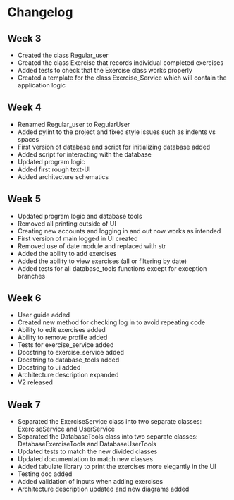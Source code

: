 # Changelog

## Week 3

- Created the class Regular_user
- Created the class Exercise that records individual completed exercises
- Added tests to check that the Exercise class works properly
- Created a template for the class Exercise_Service which will contain the application logic

## Week 4

- Renamed Regular_user to RegularUser
- Added pylint to the project and fixed style issues such as indents vs spaces
- First version of database and script for initializing database added
- Added script for interacting with the database
- Updated program logic
- Added first rough text-UI
- Added architecture schematics

## Week 5

- Updated program logic and database tools
- Removed all printing outside of UI
- Creating new accounts and logging in and out now works as intended
- First version of main logged in UI created
- Removed use of date module and replaced with str
- Added the ability to add exercises
- Added the ability to view exercises (all or filtering by date)
- Added tests for all database_tools functions except for exception branches

## Week 6

- User guide added
- Created new method for checking log in to avoid repeating code
- Ability to edit exercises added
- Ability to remove profile added
- Tests for exercise_service added
- Docstring to exercise_service added
- Docstring to database_tools added 
- Docstring to ui added
- Architecture description expanded
- V2 released

## Week 7

- Separated the ExerciseService class into two separate classes: ExerciseService and UserService
- Separated the DatabaseTools class into two separate classes: DatabaseExerciseTools and DatabaseUserTools
- Updated tests to match the new divided classes
- Updated documentation to match new classes
- Added tabulate library to print the exercises more elegantly in the UI
- Testing doc added
- Added validation of inputs when adding exercises
- Architecture description updated and new diagrams added